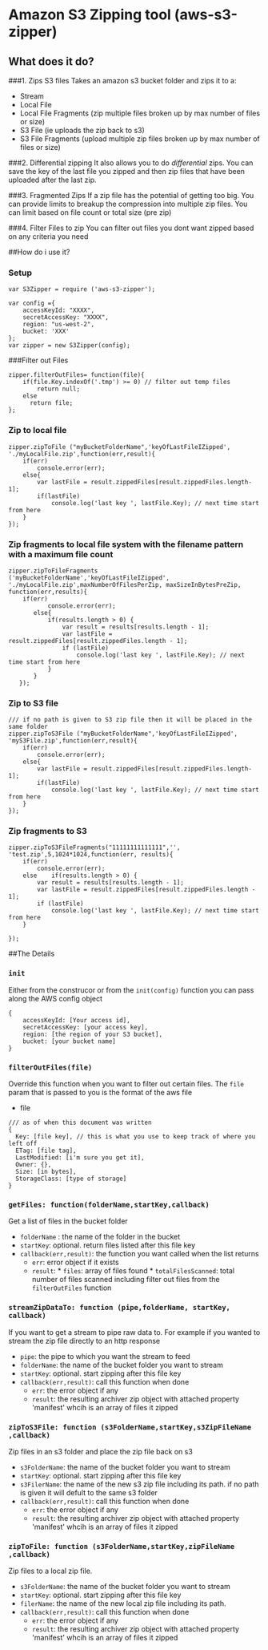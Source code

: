 # Amazon S3 Zipping tool (aws-s3-zipper)

## What does it do?
###1. Zips S3 files
Takes an amazon s3 bucket folder and zips it to a:
* Stream
* Local File
* Local File Fragments (zip multiple files broken up by max number of files or size)
* S3 File (ie uploads the zip back to s3)
* S3 File Fragments (upload multiple zip files broken up by max number of files or size)

###2. Differential zipping
It also allows you to do *differential* zips. You can save the key of the last file you zipped and then zip files that have been uploaded after the last zip.

###3. Fragmented Zips
If a zip file has the potential of getting too big. You can provide limits to breakup the compression into multiple zip files. You can limit based on file count or total size (pre zip)

###4. Filter Files to zip
You can filter out files you dont want zipped based on any criteria you need



##How do i use it?
### Setup
```
var S3Zipper = require ('aws-s3-zipper');

var config ={
    accessKeyId: "XXXX",
    secretAccessKey: "XXXX",
    region: "us-west-2",
    bucket: 'XXX'
};
var zipper = new S3Zipper(config);
```

###Filter out Files
```
zipper.filterOutFiles= function(file){
    if(file.Key.indexOf('.tmp') >= 0) // filter out temp files
        return null;
    else 
      return file;
};
```

### Zip to local file
```
zipper.zipToFile ("myBucketFolderName",'keyOfLastFileIZipped', './myLocalFile.zip',function(err,result){
    if(err)
        console.error(err);
    else{
        var lastFile = result.zippedFiles[result.zippedFiles.length-1];
        if(lastFile)
            console.log('last key ', lastFile.Key); // next time start from here
    }
});
```


### Zip fragments to local file system with the filename pattern with a maximum file count
```
zipper.zipToFileFragments ('myBucketFolderName','keyOfLastFileIZipped', './myLocalFile.zip',maxNumberOfFilesPerZip, maxSizeInBytesPreZip, function(err,results){
    if(err)
           console.error(err);
       else{
           if(results.length > 0) {
               var result = results[results.length - 1];
               var lastFile = result.zippedFiles[result.zippedFiles.length - 1];
               if (lastFile)
                   console.log('last key ', lastFile.Key); // next time start from here
           }
       }
   });
```


### Zip to S3 file
```
/// if no path is given to S3 zip file then it will be placed in the same folder
zipper.zipToS3File ("myBucketFolderName",'keyOfLastFileIZipped', 'myS3File.zip',function(err,result){
    if(err)
        console.error(err);
    else{
        var lastFile = result.zippedFiles[result.zippedFiles.length-1];
        if(lastFile)
            console.log('last key ', lastFile.Key); // next time start from here
    }
});
```

### Zip fragments to S3
```
zipper.zipToS3FileFragments("11111111111111",'', 'test.zip',5,1024*1024,function(err, results){
    if(err)
        console.error(err);
    else    if(results.length > 0) {
        var result = results[results.length - 1];
        var lastFile = result.zippedFiles[result.zippedFiles.length - 1];
        if (lastFile)
            console.log('last key ', lastFile.Key); // next time start from here
    }

});
```

##The Details
### `init`
Either from the construcor or from the `init(config)` function you can pass along the AWS config object
```
{
    accessKeyId: [Your access id],
    secretAccessKey: [your access key],
    region: [the region of your S3 bucket],
    bucket: [your bucket name]
}
```

### `filterOutFiles(file)`
Override this function when you want to filter out certain files. The `file` param that is passed to you is the format of the aws file
* file
```
/// as of when this document was written
{
  Key: [file key], // this is what you use to keep track of where you left off
  ETag: [file tag],
  LastModified: [i'm sure you get it],
  Owner: {},
  Size: [in bytes],
  StorageClass: [type of storage]
}
```

### `getFiles: function(folderName,startKey,callback)`
Get a list of files in the bucket folder
* `folderName` : the name of the folder in the bucket
* `startKey`: optional. return files listed after this file key
* `callback(err,result)`: the function you want called when the list returns
  * `err`: error object if it exists
  * `result`:
        * `files`: array of files found
        * `totalFilesScanned`: total number of files scanned including filter out files from the `filterOutFiles` function

### `streamZipDataTo: function (pipe,folderName, startKey, callback)`
If you want to get a stream to pipe raw data to. For example if you wanted to stream the zip file directly to an http response
* `pipe`: the pipe to which you want the stream to feed
* `folderName`: the name of the bucket folder you want to stream
* `startKey`: optional. start zipping after this file key
* `callback(err,result)`: call this function when done
  * `err`: the error object if any
  * `result`: the resulting archiver zip object with attached property 'manifest' whcih is an array of files it zipped

### `zipToS3File: function (s3FolderName,startKey,s3ZipFileName ,callback)`
Zip files in an s3 folder and place the zip file back on s3
* `s3FolderName`: the name of the bucket folder you want to stream
* `startKey`: optional. start zipping after this file key
* `s3FilerName`: the name of the new s3 zip file including its path. if no path is given it will defult to the same s3 folder
* `callback(err,result)`: call this function when done
  * `err`: the error object if any
  * `result`: the resulting archiver zip object with attached property 'manifest' whcih is an array of files it zipped

### `zipToFile: function (s3FolderName,startKey,zipFileName ,callback)`
Zip files to a local zip file. 
* `s3FolderName`: the name of the bucket folder you want to stream
* `startKey`: optional. start zipping after this file key
* `filerName`: the name of the new local zip file including its path.
* `callback(err,result)`: call this function when done
  * `err`: the error object if any
  * `result`: the resulting archiver zip object with attached property 'manifest' whcih is an array of files it zipped
